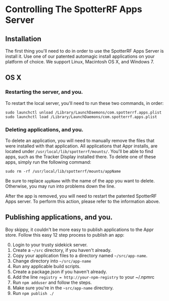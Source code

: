 Controlling The SpotterRF Apps Server
===

Installation
---

The first thing you'll need to do in order to use the SpotterRF Apps Server is install it. 
Use one of our patented automagic install applications on your platform of choice. We
support Linux, Macintosh OS X, and Windows 7.

OS X
---

### Restarting the server, and you.
To restart the local server, you'll need to run these two commands, in order:

    sudo launchctl unload /Library/LaunchDaemons/com.spotterrf.apps.plist
    sudo launchctl load /Library/LaunchDaemons/com.spotterrf.apps.plist

### Deleting applications, and you.
To delete an application, you will need to manually remove the files that were
installed with that application. All applications that Appr installs, are
located under `/usr/local/lib/spotterrf/mounts/`. You'll be able to find apps,
such as the Tracker Display installed there. To delete one of these apps,
simply run the following command:

    sudo rm -rf /usr/local/lib/spotterrf/mounts/appName

Be sure to replace `appName` with the name of the app you want to delete.
Otherwise, you may run into problems down the line.

After the app is removed, you will need to restart the patented SpotterRF
Apps server. To perform this action, please refer to the information above.

Publishing applications, and you.
---

Boy skippy, it couldn't be more easy to publish applications to the Appr
store. Follow this easy 12 step
process to publish an app:

0. Login to your trusty sidekick server.
0. Create a `~/src` directory, if you haven't already.
0. Copy your application files to a directory named `~/src/app-name`.
0. Change directory into `~/src/app-name`
0. Run any applicable build scripts.
0. Create a package.json if you haven't already.
0. Add the line `registry = http://your-npm-registry` to your ~/.npmrc
0. Run `npm adduser` and follow the steps.
0. Make sure you're in the `~src/app-name` directory.
0. Run `npm publish ./`
